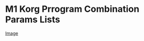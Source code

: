 # M1 Korg Prrogram Combination Params Lists
[Image](https://raw.githubusercontent.com/uzielweb/m1-korg-prrogram-combination-params/main/noticia1731_img1.jpg)
